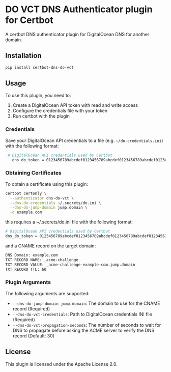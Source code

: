 # DO VCT DNS Authenticator plugin for Certbot

A certbot DNS authenticator plugin for DigitalOcean DNS for another domain.

## Installation

```bash
pip install certbot-dns-do-vct
```

## Usage

To use this plugin, you need to:

1. Create a DigitalOcean API token with read and write access
2. Configure the credentials file with your token
3. Run certbot with the plugin

### Credentials

Save your DigitalOcean API credentials to a file (e.g. `~/do-credentials.ini`) with the following format:

```bash
 # DigitalOcean API credentials used by Certbot
   dns_do_token = 0123456789abcdef0123456789abcdef0123456789abcdef0123456789abcdef
```

### Obtaining Certificates

To obtain a certificate using this plugin:

```bash
certbot certonly \
  --authenticator dns-do-vct \
  --dns-do-credentials ~/.secrets/do.ini \
  --dns-do-jump-domain jump.domain \
  -d example.com
```

this requires a ~/.secrets/do.ini file with the following format:

```bash
# DigitalOcean API credentials used by Certbot
dns_do_token = 0123456789abcdef0123456789abcdef0123456789abcdef0123456789abcdef
```

and a CNAME record on the target domain:

```bash
DNS Domain: example.com
TXT RECORD NAME: _acme-challenge
TXT RECORD VALUE: _acme-challenge-example-com.jump.domain
TXT RECORD TTL: 60
```


### Plugin Arguments

The following arguments are supported:

* `--dns-do-jump-domain jump.domain`: The domain to use for the CNAME record (Required)
* `--dns-do-vct-credentials`: Path to DigitalOcean credentials INI file (Required)
* `--dns-do-vct-propagation-seconds`: The number of seconds to wait for DNS to propagate before asking the ACME server to verify the DNS record (Default: 30)

## License

This plugin is licensed under the Apache License 2.0.
